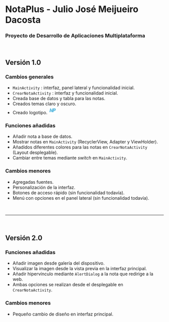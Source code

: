 # NotaPlus - Julio José Meijueiro Dacosta
### Proyecto de Desarrollo de Aplicaciones Multiplataforma

<br>

## Versión 1.0
### Cambios generales

- `MainActivity` : interfaz, panel lateral y funcionalidad inicial.
- `CrearNotaActivity` : interfaz y funcionalidad inicial.
- Creada base de datos y tabla para las notas.
- Creados temas claro y oscuro.
- Creado logotipo. <img src="https://github.com/JJMD1999/NotaPlus/blob/master/app/src/main/ic_icono_app-playstore.png" width="25" height="25">

### Funciones añadidas

- Añadir nota a base de datos.
- Mostrar notas en `MainActivity` (RecyclerView, Adapter y ViewHolder).
- Añadidos diferentes colores para las notas en `CrearNotaActivity` (Layout desplegable).
- Cambiar entre temas mediante _switch_ en `MainActivity`.

### Cambios menores

- Agregadas fuentes.
- Personalización de la interfaz.
- Botones de acceso rápido (sin funcionalidad todavía).
- Menú con opciones en el panel lateral (sin funcionalidad todavía).

<br><hr><br>

## Versión 2.0
### Funciones añadidas

- Añadir imagen desde galería del dispositivo.
- Visualizar la imagen desde la vista previa en la interfaz principal.
- Añadir hipervínculo mediante `AlertDialog` a la nota que redirige a la web.
- Ambas opciones se realizan desde el desplegable en `CrearNotaActivity`.

### Cambios menores

- Pequeño cambio de diseño en interfaz principal.
